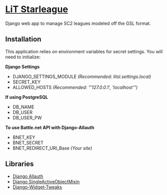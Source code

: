 # [LiT Starleague](www.nicbiddell.com/litsl/)
Django web app to manage SC2 leagues modeled off the GSL format.

## Installation

This application relies on environment variables for secret settings. You will need to initialize:

**Django Settings** 
- DJANGO_SETTINGS_MODULE *(Recommended: litsl.settings.local)*
- SECRET_KEY
- ALLOWED_HOSTS *(Recommended: "'127.0.0.1', 'localhost'")*

**If using PostgreSQL**
- DB_NAME
- DB_USER
- DB_USER_PW

**To use Battle.net API with Django-Allauth**
- BNET_KEY
- BNET_SECRET
- BNET_REDIRECT_URI_Base *(Your site)*

## Libraries 
- [Django Allauth](https://github.com/pennersr/django-allauth)
- [Django SingleActiveObjectMixin](https://github.com/byteweaver/django-singleactiveobject)
- [Django-Widget-Tweaks](https://github.com/kmike/django-widget-tweaks)
